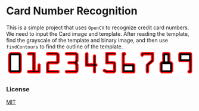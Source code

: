 # Card Number Recognition

This is a simple project that uses `OpenCV` to recognize credit card numbers. We need to input the Card image and template.
After reading the template, find the grayscale of the template and binary image, and then use `findContours` to find the outline of the template.
![template_reco](https://raw.githubusercontent.com/MeloShen/Card-number-recognition/main/_output/template-reco.png)

### License
[MIT](https://choosealicense.com/licenses/mit/)